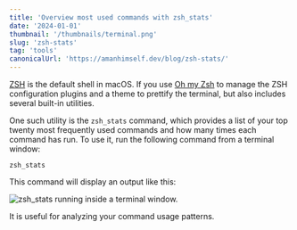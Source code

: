 ```yaml
---
title: 'Overview most used commands with zsh_stats'
date: '2024-01-01'
thumbnail: '/thumbnails/terminal.png'
slug: 'zsh-stats'
tag: 'tools'
canonicalUrl: 'https://amanhimself.dev/blog/zsh-stats/'
---
```


[ZSH](https://github.com/zsh-users/zsh) is the default shell in macOS. If you use [Oh my Zsh](https://ohmyz.sh/) to manage the ZSH configuration plugins and a theme to prettify the terminal, but also includes several built-in utilities.

One such utility is the `zsh_stats` command, which provides a list of your top twenty most frequently used commands and how many times each command has run. To use it, run the following command from a terminal window:

```shell
zsh_stats
```

This command will display an output like this:

![zsh_stats running inside a terminal window.](/images/zsh-stats.png)

It is useful for analyzing your command usage patterns.
